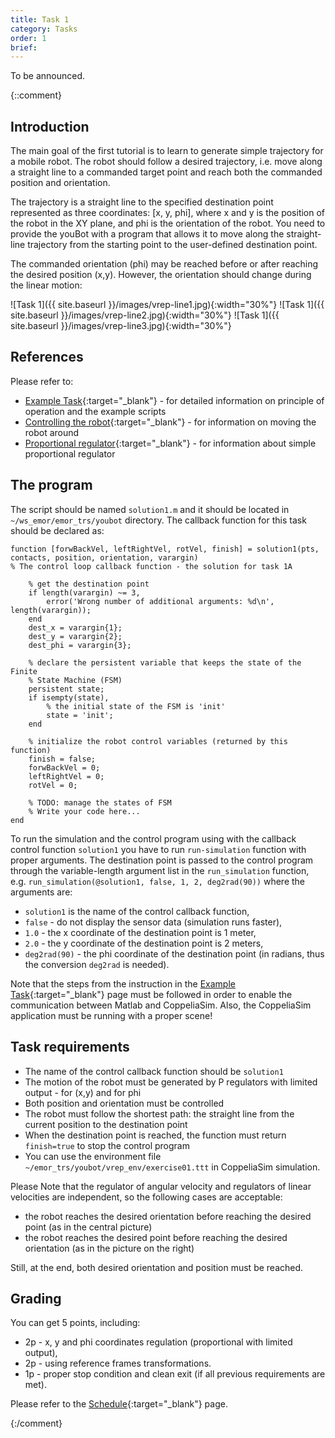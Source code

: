 ```yaml
---
title: Task 1
category: Tasks
order: 1
brief: 
---
```


To be announced.

{::comment}
## Introduction

The main goal of the first tutorial is to learn to generate simple trajectory for a mobile robot.
The robot should follow a desired trajectory, i.e. move along a straight line to a commanded target point and reach both the commanded position and orientation.

The trajectory is a straight line to the specified destination point represented as three coordinates: [x, y, phi], where x and y is the position of the robot in the XY plane, and phi is the orientation of the robot. You need to provide the youBot with a program that allows it to move along the straight-line trajectory from the starting point to the user-defined destination point.

The commanded orientation (phi) may be reached before or after reaching the desired position (x,y). However, the orientation should change during the linear motion:

![Task 1]({{ site.baseurl }}/images/vrep-line1.jpg){:width="30%"}
![Task 1]({{ site.baseurl }}/images/vrep-line2.jpg){:width="30%"}
![Task 1]({{ site.baseurl }}/images/vrep-line3.jpg){:width="30%"}


## References

Please refer to:
* [Example Task]({{site.baseurl}}/03_references/03_example_task){:target="_blank"} - for detailed information on principle of operation and the example scripts
* [Controlling the robot]({{site.baseurl}}/03_references/04_control){:target="_blank"} - for information on moving the robot around
* [Proportional regulator]({{site.baseurl}}/03_references/05_regulator){:target="_blank"} - for information about simple proportional regulator

## The program

The script should be named `solution1.m` and it should be located in `~/ws_emor/emor_trs/youbot` directory. The callback function for this task should be declared as:
```
function [forwBackVel, leftRightVel, rotVel, finish] = solution1(pts, contacts, position, orientation, varargin)
% The control loop callback function - the solution for task 1A

    % get the destination point
    if length(varargin) ~= 3,
        error('Wrong number of additional arguments: %d\n', length(varargin));
    end
    dest_x = varargin{1};
    dest_y = varargin{2};
    dest_phi = varargin{3};

    % declare the persistent variable that keeps the state of the Finite
    % State Machine (FSM)
    persistent state;
    if isempty(state),
        % the initial state of the FSM is 'init'
        state = 'init';
    end

    % initialize the robot control variables (returned by this function)
    finish = false;
    forwBackVel = 0;
    leftRightVel = 0;
    rotVel = 0;

    % TODO: manage the states of FSM
    % Write your code here...
end
```

To run the simulation and the control program using with the callback control function `solution1` you have to run `run-simulation` function with proper arguments.
The destination point is passed to the control program through the variable-length argument list in the `run_simulation` function, e.g. `run_simulation(@solution1, false, 1, 2, deg2rad(90))` where the arguments are:
* `solution1` is the name of the control callback function,
* `false` - do not display the sensor data (simulation runs faster),
* `1.0` - the x coordinate of the destination point is 1 meter,
* `2.0` - the y coordinate of the destination point is 2 meters,
* `deg2rad(90)` - the phi coordinate of the destination point (in radians, thus the conversion `deg2rad` is needed).

Note that the steps from the instruction in the [Example Task]({{site.baseurl}}/03_references/03_example_task){:target="_blank"} page must be followed in order to enable the communication between Matlab and CoppeliaSim. Also, the CoppeliaSim application must be running with a proper scene!

## Task requirements

* The name of the control callback function should be `solution1`
* The motion of the robot must be generated by P regulators with limited output - for (x,y) and for phi
* Both position and orientation must be controlled
* The robot must follow the shortest path: the straight line from the current position to the destination point
* When the destination point is reached, the function must return `finish=true` to stop the control program
* You can use the environment file `~/emor_trs/youbot/vrep_env/exercise01.ttt` in CoppeliaSim simulation.

Please Note that the regulator of angular velocity and regulators of linear velocities are independent, so the following cases are acceptable:
* the robot reaches the desired orientation before reaching the desired point (as in the central picture)
* the robot reaches the desired point before reaching the desired orientation (as in the picture on the right)

Still, at the end, both desired orientation and position must be reached.

## Grading

You can get 5 points, including:
* 2p - x, y and phi coordinates regulation (proportional with limited output),
* 2p - using reference frames transformations.
* 1p - proper stop condition and clean exit (if all previous requirements are met).

Please refer to the [Schedule]({{site.baseurl}}/01_introduction/02_schedule){:target="_blank"} page.

{:/comment}
